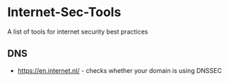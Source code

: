 # Internet-Sec-Tools
A list of tools for internet security best practices 

## DNS 
- https://en.internet.nl/ - checks whether your domain is using DNSSEC
